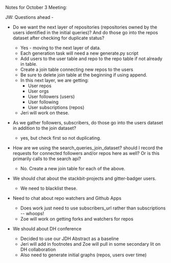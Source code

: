 Notes for October 3 Meeting:

JW: 
Questions ahead - 

- Do we want the next layer of repositories (repositories owned by the users identified in the initial queries)? And do those go into the repos dataset after checking for duplicate status?
    - Yes - moving to the next layer of data.
    - Each generation task will need a new generate.py script
    - Add users to the user table and repo to the repo table if not already in table.
    - Create a join table connecting new repos to the users
    - Be sure to delete join table at the beginning if using append.
    - In this next layer, we are getting:
        - User repos
        - User orgs
        - User followers (users)
        - User following
        - User subscriptions (repos)
    - Jeri will work on these.
    
- As we gather followers, subscribers, do those go into the users dataset in addition to the join dataset?
    - yes, but check first so not duplicating.

- How are we using the search_queries_join_dataset? should I record the requests for connected followers and/or repos here as well? Or is this primarily calls to the search api?
    - No. Create a new join table for each of the above.

- We should chat about the stackbit-projects and gitter-badger users.
    - We need to blacklist these.
    
- Need to chat about repo watchers and Github Apps
    - Does work just need to use subscribers_url rather than subscriptions -- whoops!
    - Zoe will work on getting forks and watchers for repos

- We should about DH conference
    - Decided to use our JDH Abstract as a baseline
    - Jeri will add in footnotes and Zoe will pull in some secondary lit on DH collaboration
    - Also need to generate initial graphs (repos, users over time)

